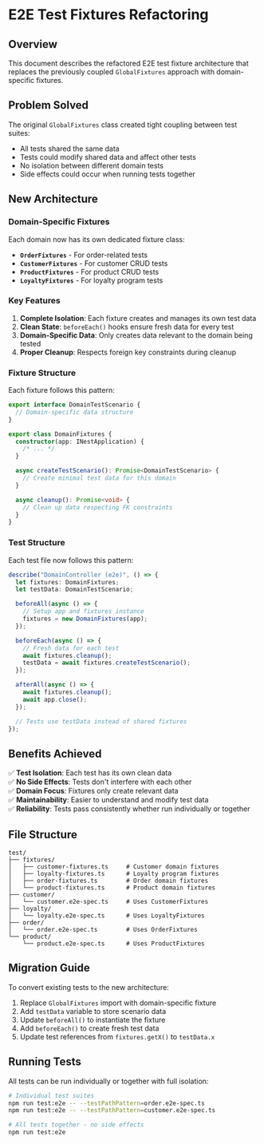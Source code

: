 # E2E Test Fixtures Refactoring

## Overview

This document describes the refactored E2E test fixture architecture that replaces the previously coupled `GlobalFixtures` approach with domain-specific fixtures.

## Problem Solved

The original `GlobalFixtures` class created tight coupling between test suites:

- All tests shared the same data
- Tests could modify shared data and affect other tests
- No isolation between different domain tests
- Side effects could occur when running tests together

## New Architecture

### Domain-Specific Fixtures

Each domain now has its own dedicated fixture class:

- **`OrderFixtures`** - For order-related tests
- **`CustomerFixtures`** - For customer CRUD tests
- **`ProductFixtures`** - For product CRUD tests
- **`LoyaltyFixtures`** - For loyalty program tests

### Key Features

1. **Complete Isolation**: Each fixture creates and manages its own test data
2. **Clean State**: `beforeEach()` hooks ensure fresh data for every test
3. **Domain-Specific Data**: Only creates data relevant to the domain being tested
4. **Proper Cleanup**: Respects foreign key constraints during cleanup

### Fixture Structure

Each fixture follows this pattern:

```typescript
export interface DomainTestScenario {
  // Domain-specific data structure
}

export class DomainFixtures {
  constructor(app: INestApplication) {
    /* ... */
  }

  async createTestScenario(): Promise<DomainTestScenario> {
    // Create minimal test data for this domain
  }

  async cleanup(): Promise<void> {
    // Clean up data respecting FK constraints
  }
}
```

### Test Structure

Each test file now follows this pattern:

```typescript
describe("DomainController (e2e)", () => {
  let fixtures: DomainFixtures;
  let testData: DomainTestScenario;

  beforeAll(async () => {
    // Setup app and fixtures instance
    fixtures = new DomainFixtures(app);
  });

  beforeEach(async () => {
    // Fresh data for each test
    await fixtures.cleanup();
    testData = await fixtures.createTestScenario();
  });

  afterAll(async () => {
    await fixtures.cleanup();
    await app.close();
  });

  // Tests use testData instead of shared fixtures
});
```

## Benefits Achieved

✅ **Test Isolation**: Each test has its own clean data  
✅ **No Side Effects**: Tests don't interfere with each other  
✅ **Domain Focus**: Fixtures only create relevant data  
✅ **Maintainability**: Easier to understand and modify test data  
✅ **Reliability**: Tests pass consistently whether run individually or together

## File Structure

```
test/
├── fixtures/
│   ├── customer-fixtures.ts     # Customer domain fixtures
│   ├── loyalty-fixtures.ts      # Loyalty program fixtures
│   ├── order-fixtures.ts        # Order domain fixtures
│   └── product-fixtures.ts      # Product domain fixtures
├── customer/
│   └── customer.e2e-spec.ts     # Uses CustomerFixtures
├── loyalty/
│   └── loyalty.e2e-spec.ts      # Uses LoyaltyFixtures
├── order/
│   └── order.e2e-spec.ts        # Uses OrderFixtures
└── product/
    └── product.e2e-spec.ts      # Uses ProductFixtures
```

## Migration Guide

To convert existing tests to the new architecture:

1. Replace `GlobalFixtures` import with domain-specific fixture
2. Add `testData` variable to store scenario data
3. Update `beforeAll()` to instantiate the fixture
4. Add `beforeEach()` to create fresh test data
5. Update test references from `fixtures.getX()` to `testData.x`

## Running Tests

All tests can be run individually or together with full isolation:

```bash
# Individual test suites
npm run test:e2e -- --testPathPattern=order.e2e-spec.ts
npm run test:e2e -- --testPathPattern=customer.e2e-spec.ts

# All tests together - no side effects
npm run test:e2e
```
